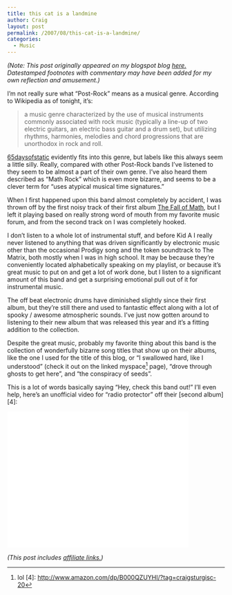```yaml
---
title: this cat is a landmine
author: Craig
layout: post
permalink: /2007/08/this-cat-is-a-landmine/
categories:
  - Music
---
```

*(Note: This post originally appeared on my blogspot blog [here.][1] Datestamped footnotes with commentary may have been added for my own reflection and amusement.)*

 [1]: http://craigtsoandso.blogspot.com/2007/08/this-cat-is-landmine.html

I’m not really sure what “Post-Rock” means as a musical genre. According to Wikipedia as of tonight, it’s:

> a music genre characterized by the use of musical instruments commonly associated with rock music (typically a line-up of two electric guitars, an electric bass guitar and a drum set), but utilizing rhythms, harmonies, melodies and chord progressions that are unorthodox in rock and roll.

[65daysofstatic][2] evidently fits into this genre, but labels like this always seem a little silly. Really, compared with other Post-Rock bands I’ve listened to they seem to be almost a part of their own genre. I’ve also heard them described as “Math Rock” which is even more bizarre, and seems to be a clever term for “uses atypical musical time signatures.”

 [2]: http://www.65daysofstatic.com/

When I first happened upon this band almost completely by accident, I was thrown off by the first noisy track of their first album [The Fall of Math][3], but I left it playing based on really strong word of mouth from my favorite music forum, and from the second track on I was completely hooked.

 [3]: http://www.amazon.com/dp/B0013F4DSG/?tag=craigsturgisc-20

I don’t listen to a whole lot of instrumental stuff, and before Kid A I really never listened to anything that was driven significantly by electronic music other than the occasional Prodigy song and the token soundtrack to The Matrix, both mostly when I was in high school. It may be because they’re conveniently located alphabetically speaking on my playlist, or because it’s great music to put on and get a lot of work done, but I listen to a significant amount of this band and get a surprising emotional pull out of it for instrumental music.

The off beat electronic drums have diminished slightly since their first album, but they’re still there and used to fantastic effect along with a lot of spooky / awesome atmospheric sounds. I’ve just now gotten around to listening to their new album that was released this year and it’s a fitting addition to the collection.

Despite the great music, probably my favorite thing about this band is the collection of wonderfully bizarre song titles that show up on their albums, like the one I used for the title of this blog, or “I swallowed hard, like I understood” (check it out on the linked myspace[^1] page), “drove through ghosts to get here”, and “the conspiracy of seeds”.

This is a lot of words basically saying “Hey, check this band out!” I’ll even help, here’s an unofficial video for “radio protector” off their [second album][4]:

<iframe width="420" height="315" src="//www.youtube.com/embed/7jxvy7W9bqo" frameborder="0" allowfullscreen></iframe>

 [^1]: lol 
 [4]: http://www.amazon.com/dp/B000QZUYHI/?tag=craigsturgisc-20

 *(This post includes [affiliate links.][5])*

 [5]: /affiliate-links/
